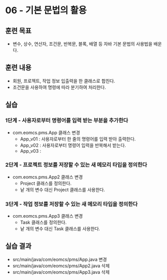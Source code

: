 # 06 - 기본 문법의 활용

## 훈련 목표

- 변수, 상수, 연산자, 조건문, 반복문, 블록, 배열 등 자바 기본 문법의 사용법을 배운다.

## 훈련 내용

- 회원, 프로젝트, 작업 정보 입출력을 한 클래스로 합친다.
- 조건문을 사용하여 명령에 따라 분기하여 처리한다.
  
## 실습

### 1단계 - 사용자로부터 명령어를 입력 받는 부분을 추가한다

- com.eomcs.pms.App  클래스 변경
  - App_v01 : 사용자로부터 한 줄의 명령어를 입력 받아 출력한다.
  - App_v02 : 사용자로부터 명령어 입력을 반복해서 받는다.
  - App_v03 : 

### 2단계 - 프로젝트 정보를 저장할 수 있는 새 메모리 타입을 정의한다

- com.eomcs.pms.App2  클래스 변경
  - Project 클래스를 정의한다.
  - 낱 개의 변수 대신 Project 클래스를 사용한다.
  
### 3단계 - 작업 정보를 저장할 수 있는 새 메모리 타입을 정의한다

- com.eomcs.pms.App3  클래스 변경
  - Task 클래스를 정의한다.
  - 낱 개의 변수 대신 Task 클래스를 사용한다.


## 실습 결과

- src/main/java/com/eomcs/pms/App.java 변경
- src/main/java/com/eomcs/pms/App2.java 삭제
- src/main/java/com/eomcs/pms/App3.java 삭제